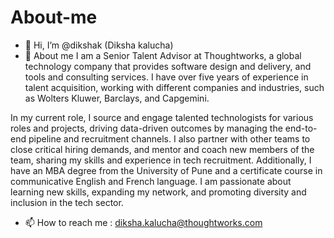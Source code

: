 # About-me
* 👋 Hi, I’m @dikshak (Diksha kalucha)
* 👀 About me
I am a Senior Talent Advisor at Thoughtworks, a global technology company that provides software design and delivery, and tools and consulting services. I have over five years of experience in talent acquisition, working with different companies and industries, such as Wolters Kluwer, Barclays, and Capgemini.

In my current role, I source and engage talented technologists for various roles and projects, driving data-driven outcomes by managing the end-to-end pipeline and recruitment channels. I also partner with other teams to close critical hiring demands, and mentor and coach new members of the team, sharing my skills and experience in tech recruitment. Additionally, I have an MBA degree from the University of Pune and a certificate course in communicative English and French language. I am passionate about learning new skills, expanding my network, and promoting diversity and inclusion in the tech sector.
* 📫 How to reach me : diksha.kalucha@thoughtworks.com
